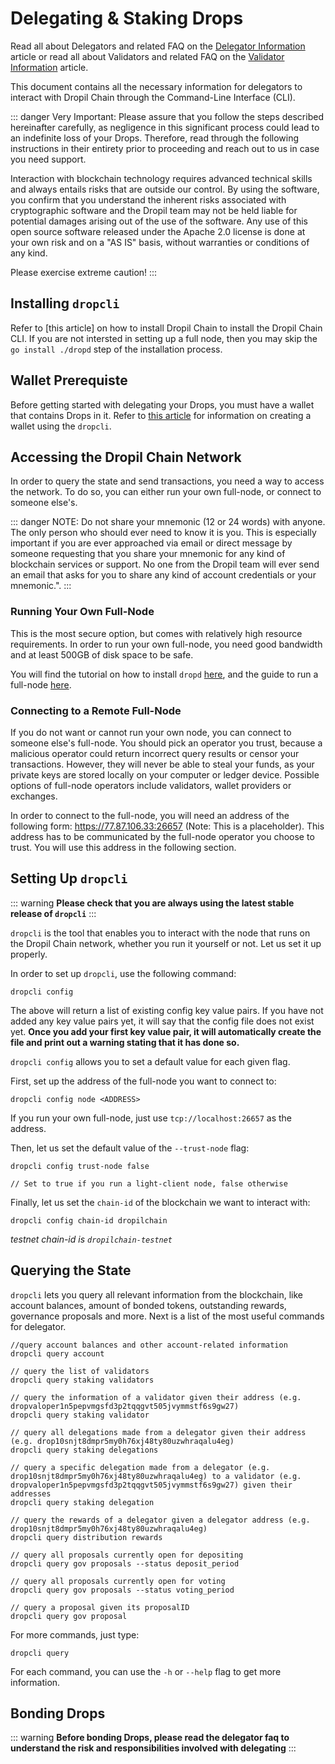 # Delegating & Staking Drops

Read all about Delegators and related FAQ on the [Delegator Information](../delegators) article or read all about Validators and related FAQ on the [Validator Information](../validators) article.

This document contains all the necessary information for delegators to interact with Dropil Chain through the Command-Line Interface (CLI).


::: danger Very Important: 
Please assure that you follow the steps described hereinafter carefully, as negligence in this significant process could lead to an indefinite loss of your Drops. Therefore, read through the following instructions in their entirety prior to proceeding and reach out to us in case you need support.

Interaction with blockchain technology requires advanced technical skills and always entails risks that are outside our control. By using the software, you confirm that you understand the inherent risks associated with cryptographic software and the Dropil team may not be held liable for potential damages arising out of the use of the software. Any use of this open source software released under the Apache 2.0 license is done at your own risk and on a "AS IS" basis, without warranties or conditions of any kind. 

Please exercise extreme caution!
:::

## Installing `dropcli`

Refer to [this article] on how to install Dropil Chain to install the Dropil Chain CLI. If you are not intersted in setting up a full node, then you may skip the `go install ./dropd` step of the installation process.

## Wallet Prerequiste

Before getting started with delegating your Drops, you must have a wallet that contains Drops in it. Refer to [this article](create-wallet) for information on creating a wallet using the `dropcli`.

## Accessing the Dropil Chain Network

In order to query the state and send transactions, you need a way to access the network. To do so, you can either run your own full-node, or connect to someone else's.

::: danger NOTE: 
Do not share your mnemonic (12 or 24 words) with anyone. The only person who should ever need to know it is you. This is especially important if you are ever approached via email or direct message by someone requesting that you share your mnemonic for any kind of blockchain services or support. No one from the Dropil team will ever send an email that asks for you to share any kind of account credentials or your mnemonic.". 
:::

### Running Your Own Full-Node
This is the most secure option, but comes with relatively high resource requirements. In order to run your own full-node, you need good bandwidth and at least 500GB of disk space to be safe.

You will find the tutorial on how to install `dropd` [here](/info/getting-started/), and the guide to run a full-node [here](full-node).

### Connecting to a Remote Full-Node
If you do not want or cannot run your own node, you can connect to someone else's full-node. You should pick an operator you trust, because a malicious operator could return incorrect query results or censor your transactions. However, they will never be able to steal your funds, as your private keys are stored locally on your computer or ledger device. Possible options of full-node operators include validators, wallet providers or exchanges.

In order to connect to the full-node, you will need an address of the following form: https://77.87.106.33:26657 (Note: This is a placeholder). This address has to be communicated by the full-node operator you choose to trust. You will use this address in the following section.

## Setting Up `dropcli`

::: warning 
**Please check that you are always using the latest stable release of `dropcli`** 
:::

`dropcli` is the tool that enables you to interact with the node that runs on the Dropil Chain network, whether you run it yourself or not. Let us set it up properly.

In order to set up `dropcli`, use the following command:

```
dropcli config
```

The above will return a list of existing config key value pairs. If you have not added any key value pairs yet, it will say that the config file does not exist yet. **Once you add your first key value pair, it will automatically create the file and print out a warning stating that it has done so.**

`dropcli config` allows you to set a default value for each given flag.

First, set up the address of the full-node you want to connect to:

```
dropcli config node <ADDRESS>
```

If you run your own full-node, just use `tcp://localhost:26657` as the address.

Then, let us set the default value of the `--trust-node` flag:

```
dropcli config trust-node false 

// Set to true if you run a light-client node, false otherwise
```

Finally, let us set the `chain-id` of the blockchain we want to interact with:

```
dropcli config chain-id dropilchain
```

_testnet chain-id is `dropilchain-testnet`_

## Querying the State

`dropcli` lets you query all relevant information from the blockchain, like account balances, amount of bonded tokens, outstanding rewards, governance proposals and more. Next is a list of the most useful commands for delegator.

```
//query account balances and other account-related information 
dropcli query account 

// query the list of validators 
dropcli query staking validators 

// query the information of a validator given their address (e.g. dropvaloper1n5pepvmgsfd3p2tqqgvt505jvymmstf6s9gw27) 
dropcli query staking validator 

// query all delegations made from a delegator given their address (e.g. drop10snjt8dmpr5my0h76xj48ty80uzwhraqalu4eg) 
dropcli query staking delegations 

// query a specific delegation made from a delegator (e.g. drop10snjt8dmpr5my0h76xj48ty80uzwhraqalu4eg) to a validator (e.g. dropvaloper1n5pepvmgsfd3p2tqqgvt505jvymmstf6s9gw27) given their addresses 
dropcli query staking delegation 

// query the rewards of a delegator given a delegator address (e.g. drop10snjt8dmpr5my0h76xj48ty80uzwhraqalu4eg) 
dropcli query distribution rewards 

// query all proposals currently open for depositing 
dropcli query gov proposals --status deposit_period 

// query all proposals currently open for voting 
dropcli query gov proposals --status voting_period 

// query a proposal given its proposalID 
dropcli query gov proposal
```

For more commands, just type:

```
dropcli query
```

For each command, you can use the `-h` or `--help` flag to get more information.

## Bonding Drops

::: warning
**Before bonding Drops, please read the delegator faq to understand the risk and responsibilities involved with delegating**
:::